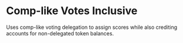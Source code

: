 # Comp-like Votes Inclusive

Uses comp-like voting delegation to assign scores while also crediting accounts for non-delegated token balances.